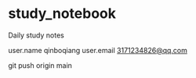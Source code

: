# study_notebook
Daily study notes

user.name qinboqiang
user.email 3171234826@qq.com

git push origin main
